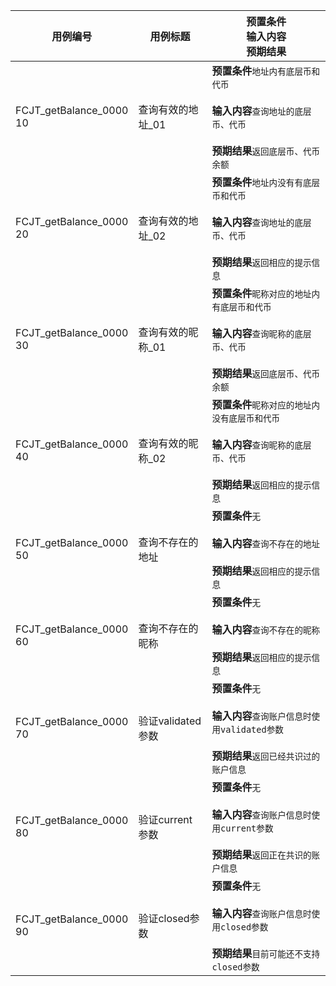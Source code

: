 |用例编号|用例标题|预置条件<br>输入内容<br>预期结果|
|----------------|----------------|----------------|
|<a name="FCJT_getBalance_000010"></a>FCJT_getBalance_0000<br>10|查询有效的地址_01|**预置条件**`地址内有底层币和代币`<br><br>**输入内容**`查询地址的底层币、代币`<br><br>**预期结果**`返回底层币、代币余额`|
|<a name="FCJT_getBalance_000020"></a>FCJT_getBalance_0000<br>20|查询有效的地址_02|**预置条件**`地址内没有有底层币和代币`<br><br>**输入内容**`查询地址的底层币、代币`<br><br>**预期结果**`返回相应的提示信息`|
|<a name="FCJT_getBalance_000030"></a>FCJT_getBalance_0000<br>30|查询有效的昵称_01|**预置条件**`昵称对应的地址内有底层币和代币`<br><br>**输入内容**`查询昵称的底层币、代币`<br><br>**预期结果**`返回底层币、代币余额`|
|<a name="FCJT_getBalance_000040"></a>FCJT_getBalance_0000<br>40|查询有效的昵称_02|**预置条件**`昵称对应的地址内没有底层币和代币`<br><br>**输入内容**`查询昵称的底层币、代币`<br><br>**预期结果**`返回相应的提示信息`|
|<a name="FCJT_getBalance_000050"></a>FCJT_getBalance_0000<br>50|查询不存在的地址|**预置条件**`无`<br><br>**输入内容**`查询不存在的地址`<br><br>**预期结果**`返回相应的提示信息`|
|<a name="FCJT_getBalance_000060"></a>FCJT_getBalance_0000<br>60|查询不存在的昵称|**预置条件**`无`<br><br>**输入内容**`查询不存在的昵称`<br><br>**预期结果**`返回相应的提示信息`|
|<a name="FCJT_getBalance_000070"></a>FCJT_getBalance_0000<br>70|验证validated参数|**预置条件**`无`<br><br>**输入内容**`查询账户信息时使用validated参数`<br><br>**预期结果**`返回已经共识过的账户信息`|
|<a name="FCJT_getBalance_000080"></a>FCJT_getBalance_0000<br>80|验证current参数|**预置条件**`无`<br><br>**输入内容**`查询账户信息时使用current参数`<br><br>**预期结果**`返回正在共识的账户信息`|
|<a name="FCJT_getBalance_000090"></a>FCJT_getBalance_0000<br>90|验证closed参数|**预置条件**`无`<br><br>**输入内容**`查询账户信息时使用closed参数`<br><br>**预期结果**`目前可能还不支持closed参数`|
